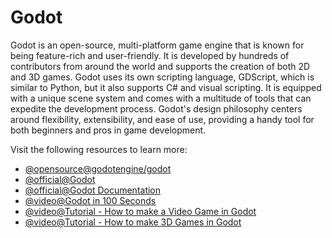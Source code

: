 # Godot

Godot is an open-source, multi-platform game engine that is known for being feature-rich and user-friendly. It is developed by hundreds of contributors from around the world and supports the creation of both 2D and 3D games. Godot uses its own scripting language, GDScript, which is similar to Python, but it also supports C# and visual scripting. It is equipped with a unique scene system and comes with a multitude of tools that can expedite the development process. Godot's design philosophy centers around flexibility, extensibility, and ease of use, providing a handy tool for both beginners and pros in game development.

Visit the following resources to learn more:

- [@opensource@godotengine/godot](https://github.com/godotengine/godot)
- [@official@Godot](https://godotengine.org/)
- [@official@Godot Documentation](https://docs.godotengine.org/en/stable/)
- [@video@Godot in 100 Seconds](https://www.youtube.com/watch?v=QKgTZWbwD1U)
- [@video@Tutorial - How to make a Video Game in Godot](https://www.youtube.com/watch?v=LOhfqjmasi0)
- [@video@Tutorial - How to make 3D Games in Godot](https://www.youtube.com/watch?v=ke5KpqcoiIU)
